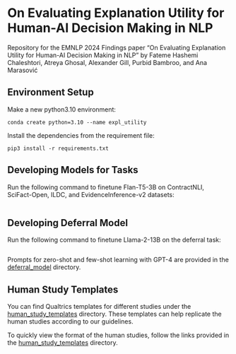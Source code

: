 # On Evaluating Explanation Utility for Human-AI Decision Making in NLP
Repository for the EMNLP 2024 Findings paper &ldquo;On Evaluating Explanation Utility for Human-AI Decision Making in NLP&rdquo; by Fateme Hashemi Chaleshtori, Atreya Ghosal, Alexander Gill, Purbid Bambroo, and Ana Marasović

## Environment Setup
Make a new python3.10 environment:
```
conda create python=3.10 --name expl_utility
```
Install the dependencies from the requirement file:
```
pip3 install -r requirements.txt
```

## Developing Models for Tasks
Run the following command to finetune Flan-T5-3B on ContractNLI, SciFact-Open, ILDC, and EvidenceInference-v2 datasets:
```

```

## Developing Deferral Model
Run the following command to finetune Llama-2-13B on the deferral task:
```

```
Prompts for zero-shot and few-shot learning with GPT-4 are provided in the [deferral_model](./deferral_model) directory.

## Human Study Templates
You can find Qualtrics templates for different studies under the [human_study_templates](./human_study_templates) directory. These templates can help replicate the human studies according to our guidelines.

To quickly view the format of the human studies, follow the links provided in the [human_study_templates](./human_study_templates/README.md) directory.


